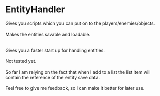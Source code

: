 # EntityHandler
Gives you scripts which you can put on to the players/enemies/objects.
<br></br>Makes the entities savable and loadable.  
<br></br>Gives you a faster start up for handling entities.
<br></br>Not tested yet. 
<br></br>So far I am relying on the fact that when I add to a list the list item will contain the reference of the entity save data.
<br></br>Feel free to give me feedback, so I can make it better for later use.
